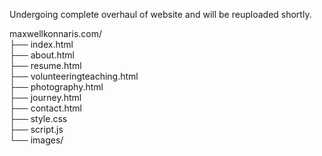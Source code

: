 Undergoing complete overhaul of website and will be reuploaded shortly.

maxwellkonnaris.com/<br>
├── index.html<br>
├── about.html<br>
├── resume.html<br>
├── volunteeringteaching.html<br>
├── photography.html<br>
├── journey.html<br>
├── contact.html<br>
├── style.css<br>
├── script.js<br>
└── images/<br>

